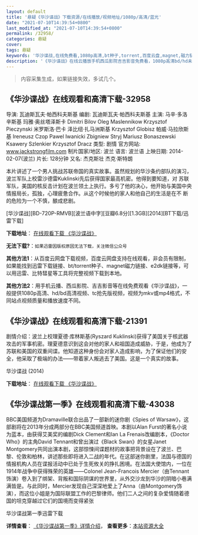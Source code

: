 ```yaml
---
layout: default
title: '悬疑《华沙谍战》下载资源/在线播放/视频地址/1080p/高清/蓝光'
date: "2021-07-10T14:39:54+0800"
last_modified_at: "2021-07-10T14:39:54+0800"
permalink: /32958/
categories: 悬疑
cover:
tags: 悬疑
keywords: '华沙谍战,在线免费看,1080p高清,bt种子,torrent,百度云盘,magnet,磁力链,迅雷下载资源'
description: '《华沙谍战》在线云播放手机西瓜影院吉吉影音免费看，1080p高清bd/hd未删减完整版和tc抢先枪版，mkv/mp4格式，附带bt/torrent种子、magnet/磁力链、百度云盘、网盘资源迅雷下载链接'
---
```


>内容采集生成，如果链接失效，多试几个。


## 《华沙谍战》在线观看和高清下载-32958

导演: 瓦迪斯瓦夫·帕西科夫斯基 编剧: 瓦迪斯瓦夫·帕西科夫斯基 主演: 马辛·多洛辛斯基 玛雅·奥丝塔泽斯卡 Dimitri Bilov Oleg Maslennikow Krzysztof Pieczynski 米罗斯洛·巴卡 泽比纽·扎马洲斯基 Krzysztof Globisz 帕威·马拉欣斯基 Ireneusz Czop Pawel Iwanicki Zbigniew Stryj Mariusz Bonaszewski Ksawery Szlenkier Krzysztof Dracz 类型: 剧情 官方网站: www.jackstrongfilm.com 制片国家/地区: 波兰 语言: 波兰语 上映日期: 2014-02-07(波兰) 片长: 128分钟 又名: 杰克斯壮 杰克·斯特朗

本片讲述了一个男人挑战苏联帝国的真实故事。虽然规划的华沙条约部队的演习，波兰军队上校雷沙德雷Kuklinski先后获得国家最高机密。他得到要知道，对 苏联军队，美国的核反击计划在波兰领土上执行。多亏了他的决心，他开始与美国中央情报局长，孤独，心理疲惫合作。从这个时候他的家人和他自己的生活是在不 断的危险为一个不慎，酿成悲剧。


[华沙谍战][BD-720P-RMVB][波兰语中字][豆瓣6.8分][1.3GB][2014][BT下载/迅雷下载]

**下载地址**： [在线观看下载 《华沙谍战》](https://www.btdx8.com/torrent/jack_strong_2014.html) 


**无法下载?**：`如果迅雷因版权原因无法下载，关注微信公众号 `

**其他方法1**：从百度云网盘下载视频，百度云网盘支持在线观看，非会员有限制，如果能找到迅雷下载链接、bt/torrent种子、magnet磁力链接、e2dk链接等，可以用迅雷、比特彗星等工具将完整视频下载到本地。

**其他方法2**：用手机云播、西瓜影院、吉吉影音等在线免费观看《华沙谍战》，一般提供1080p高清、hd/bd高清视频、tc抢先版视频，视频为mkv或mp4格式，不同站点视频质量和播放速度不同。


## 《华沙谍战》在线观看和高清下载-21391

剧情介绍：波兰上校理夏德·库林斯基(Ryszard Kuklinski)获得了美国关于核武器攻击的军事机密。理夏德意识到这会对他的家人和祖国造成威胁，于是，他成为了苏联和美国的双重间谍。他知道这种身份会对家人造成影响，为了保证他们的安全，他采取了极端的办法——带着家人叛逃去了美国。这是一个真实的故事。


华沙谍战 (2014)

**下载地址**： [在线观看下载 《华沙谍战》](https://www.btbtdy.me/btdy/dy1301.html) 


## 《华沙谍战第一季》在线观看和高清下载-43038

BBC美国频道为Dramaville联合出品了一部新的迷你剧《Spies of Warsaw》，这部剧将在2013年分成两部分在BBC美国频道首映。本剧以Alan Furst的著名小说为蓝本，由获得艾美奖的编剧Dick Clement和Ian La Frenais改编剧本，《Doctor Who》的主角David Tennant和曾出演过《Black Swan》的女星Janet Montgomery共同出演本剧，这部惊悚间谍题材的故事把背景设在了波兰、巴黎、伦敦和柏林，讲述那些即将进入二战的年代。在这部迷你剧里，法国与德国的情报机构人员在谍报活动中已处于生死攸关的挣扎困境。在法国大使馆内，一位在1914年战争中获得殊荣的英雄&mdash;—Colonel Jean-Francois Mercier（由Tennant饰演）卷入到了绑架、背叛和国际阴谋的世界里，从外交沙龙到华沙的阴暗小巷满满皆是。与此同时，Mercier发现自己深深地爱上了Anna（由Montgomery饰演），而这位小姐是为国际联盟工作的巴黎律师。他们二人之间的复杂爱情随着德国的坦克穿越过它们的国境而变得紧张</p>


华沙谍战第一季迅雷下载

**详情查看**： [《华沙谍战第一季》详情介绍](/movie/43038/)， **查看更多**：[本站资源大全](/movie/t/all/)

